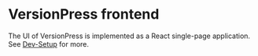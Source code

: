 # VersionPress frontend

The UI of VersionPress is implemented as a React single-page application. See [Dev-Setup](../docs/content/en/developer/dev-setup.md) for more.
